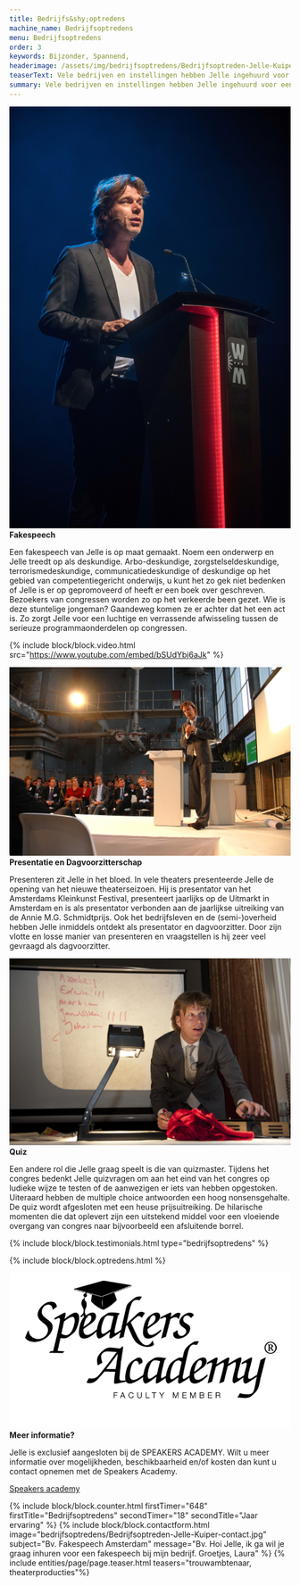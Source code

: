 ```yaml
---
title: Bedrijfs&shy;optredens
machine_name: Bedrijfsoptredens
menu: Bedrijfsoptredens
order: 3
keywords: Bijzonder, Spannend,
headerimage: /assets/img/bedrijfsoptredens/Bedrijfsoptreden-Jelle-Kuiper-contact.jpg
teaserText: Vele bedrijven en instellingen hebben Jelle ingehuurd voor een presentatie, dagvoorzitterschap of een op maat gemaakte optreden tijdens een congres of zakelijke bijeenkomst. Altijd met  groot succes. Jelle zorgt er altijd voor dat zijn optreden naadloos aansluit op het thema van het congres of de bedrijfsbijeenkomst.
summary: Vele bedrijven en instellingen hebben Jelle ingehuurd voor een presentatie, dagvoorzitterschap of een op maat gemaakte optreden tijdens een congres of zakelijke bijeenkomst. Altijd met  groot succes. Jelle zorgt er altijd voor dat zijn optreden naadloos aansluit op het thema van het congres of de bedrijfsbijeenkomst.
---
```


<!-- block usp -->
<section class="block usps">
	<article class="usp">
		<picture class="focuspoint picture fade-in">
			<img class="img" src="/assets/img/bedrijfsoptredens/Bedrijfsoptreden-Jelle-Kuiper-fakespeech.jpg" alt="Jelle Kuiper">
		</picture>
		<div class="article">
			<strong class="subtitle">Fakespeech​​</strong>
			<p class="paragraph">Een fakespeech van Jelle is op maat gemaakt. Noem een onderwerp en Jelle treedt op als deskundige. Arbo-deskundige, zorgstelseldeskundige, terrorismedeskundige, communicatiedeskundige of deskundige op het gebied van competentiegericht onderwijs, u kunt het zo gek niet bedenken of Jelle is er op gepromoveerd of heeft er een boek over geschreven. Bezoekers van congressen worden zo op het verkeerde been gezet. Wie is deze stuntelige jongeman? Gaandeweg komen ze er achter dat het een act is. Zo zorgt Jelle voor een luchtige en verrassende afwisseling tussen de serieuze programmaonderdelen op congressen.</p>
		</div>
	</article>
</section>

{% include block/block.video.html src="https://www.youtube.com/embed/bSUdYbj6aJk" %}


<!-- block usp -->
<section class="block usps">
	<article class="usp">
		<picture class="focuspoint picture">
			<img class="img" src="/assets/img/bedrijfsoptredens/Bedrijfsoptreden-Jelle-Kuiper-presentatie-maxima.jpg" alt="Jelle Kuiper">
		</picture>
		<div class="article">
			<strong class="subtitle">Presentatie en Dagvoorzitterschap</strong>
			<p class="paragraph">Presenteren zit Jelle in het bloed. In vele theaters presenteerde Jelle de opening van het nieuwe theaterseizoen. Hij is presentator van het Amsterdams Kleinkunst Festival, presenteert jaarlijks op de Uitmarkt in Amsterdam en is als presentator verbonden aan de jaarlijkse uitreiking van de Annie M.G. Schmidtprijs. Ook het bedrijfsleven en de (semi-)overheid hebben Jelle inmiddels ontdekt als presentator en dagvoorzitter. Door zijn vlotte en losse manier van presenteren en vraagstellen is hij zeer veel gevraagd als dagvoorzitter.</p>
		</div>
	</article>
	<article class="usp">
		<picture class="focuspoint picture">
			<img class="img" src="/assets/img/bedrijfsoptredens/Bedrijfsoptreden-Jelle-Kuiper-quiz.jpg" alt="Jelle Kuiper">
		</picture>
		<div class="article">
			<strong class="subtitle">Quiz</strong>
			<p class="paragraph">Een andere rol die Jelle graag speelt is die van quizmaster. Tijdens het congres bedenkt Jelle quizvragen om aan het eind van het congres op ludieke wijze te testen of de aanwezigen er iets van hebben opgestoken. Uiteraard hebben de multiple choice antwoorden een hoog nonsensgehalte. De quiz wordt afgesloten met een heuse prijsuitreiking. De hilarische momenten die dat oplevert zijn een uitstekend middel voor een vloeiende overgang van congres naar bijvoorbeeld een afsluitende borrel.</p>
		</div>
	</article>
</section>

{% include block/block.testimonials.html type="bedrijfsoptredens" %}

{% include block/block.optredens.html %}

<!-- block usp -->
<section class="block usps">
	<article class="usp">
		<picture class=" picture">
			<img class="img" src="/assets/img/bedrijfsoptredens/SA-logo-zwart-faculty-member.png" alt="Jelle Kuiper">
		</picture>
		<div class="article">
			<strong class="subtitle">Meer informatie?</strong>
			<p class="paragraph">Jelle is exclusief aangesloten bij de SPEAKERS ACADEMY. Wilt u meer informatie over mogelijkheden, beschikbaarheid en/of kosten dan kunt u contact opnemen met de Speakers Academy.</p>
			<a href="https://www.speakersacademy.com/nl/spreker/jelle-kuiper/" class="button">Speakers academy</a>
		</div>
	</article>
</section>

{% include block/block.counter.html firstTimer="648" firstTitle="Bedrijfsoptredens" secondTimer="18" secondTitle="Jaar ervaring" %}
{% include block/block.contactform.html image="bedrijfsoptredens/Bedrijfsoptreden-Jelle-Kuiper-contact.jpg" subject="Bv. Fakespeech Amsterdam" message="Bv. Hoi Jelle, ik ga wil je graag inhuren voor een fakespeech bij mijn bedrijf. Groetjes, Laura" %}
{% include entities/page/page.teaser.html teasers="trouwambtenaar, theaterproducties"%}
